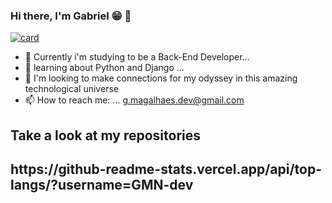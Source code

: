 ### Hi there, I'm Gabriel 😁 👋

[![card](https://github-readme-stats.vercel.app/api?username=GMN-dev&theme=draculat&show_icons=true)](https://github.com/GMN-dev/)

- 🔭 Currently i'm studying to be a Back-End Developer...
- 🌱 learning about Python and Django ...
- 👯 I'm looking to make connections for my odyssey in this amazing technological universe
- 📫 How to reach me: ... g.magalhaes.dev@gmail.com

<h2> Take a look at my repositories<h2/> 
https://github-readme-stats.vercel.app/api/top-langs/?username=GMN-dev
